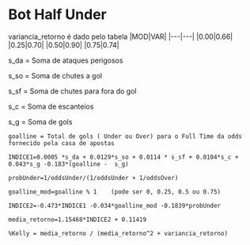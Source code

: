 # Bot Half Under


variancia_retorno é dado pelo tabela 
|MOD|VAR|
|---|---|
|0.00|0.66|
|0.25|0.70|
|0.50|0.90|
|0.75|0.74|

s_da = Soma de ataques perigosos

s_so = Soma de chutes a gol

s_sf = Soma de chutes para fora do gol

s_c  = Soma de escanteios

s_g  = Soma de gols

```
goalline = Total de gols ( Under ou Over) para o Full Time da odds fornecido pela casa de apostas 
```
```
INDICE1=0.0005 *s_da + 0.0129*s_so + 0.0114 * s_sf + 0.0104*s_c + 0.043*s_g -0.183*(goalline -  s_g)
```
```
probUnder=1/oddsUnder/(1/oddsUnder + 1/oddsOver)
```
```
goalline_mod=goalline % 1    (pode ser 0, 0.25, 0.5 ou 0.75) 
```
```
INDICE2=-0.473*INDICE1 -0.034*goalline_mod -0.1839*probUnder
```
```
media_retorno=1.15468*INDICE2 + 0.11419  
```


```
%Kelly = media_retorno / (media_retorno^2 + variancia_retorno)
```
